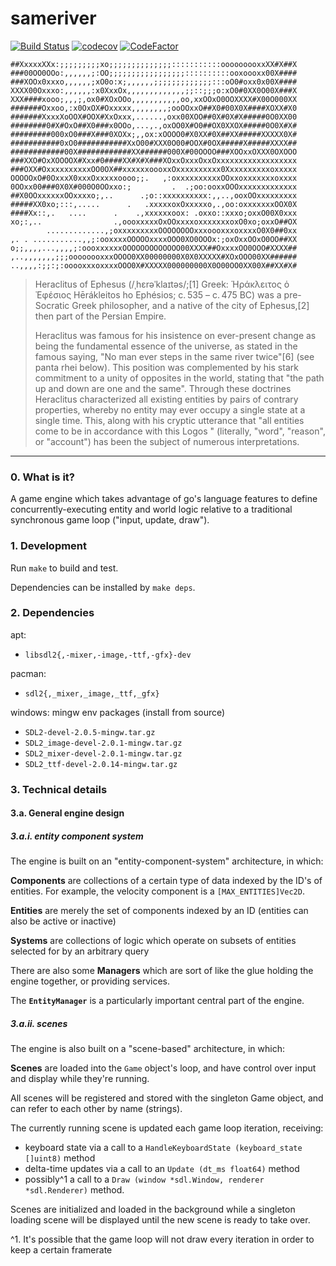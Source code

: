 sameriver
===

[![Build Status](https://travis-ci.com/dt-rush/sameriver.svg?branch=master)](https://travis-ci.com/dt-rush/sameriver)
[![codecov](https://codecov.io/gh/dt-rush/sameriver/branch/master/graph/badge.svg)](https://codecov.io/gh/dt-rush/sameriver)
[![CodeFactor](https://www.codefactor.io/repository/github/dt-rush/sameriver/badge)](https://www.codefactor.io/repository/github/dt-rush/sameriver)

    ##XxxxxXXx:;;;;;;;;;xo;;;;;;;;;;;;;;:::::::::::ooooooooxxXX#X##X
    ###00OO0OOo:,,,,,,;:OO;;;;;;;;;;;;;;;;;::::::::::ooxoooxx00X####
    ###XOOx0xxxo,,,,,,;xO0o:x;,,,,,,;;;;;;;;;;;;;:::oO0#oxx0x00X####
    XXXX00Oxxxo:,,,,,,:x0XxxOx,,,,,,,,,,,,,;;::;;;o:xO0#0XX0O00X###X
    XXX####xooo;,,,;,ox0#XOxOOo,,,,,,,,,,,oo,xxOOxO0OOXXXX#X00O000XX
    #######Oxxoo,:x0OxOX#Oxxxxx,,,,,,,,;ooOOxxO##X0#00X0X####XOXX#X0
    #######XxxxXoOOX#OOX#XxOxxx,......,oxx00XOO##0X#0X#X#####0O0XX00
    ########0#X#OxO##X0###x0OOo,...,.,oxOO0X#O0##OX0XXOX#####0O0X#X#
    #########000xO0###X###0XOXx;,,ox:xOOOO0#X0XX#0X##XX#####XXXXX0X#
    ###########0xO0###########XxO00#XXX0O00#OOX#0OX#####X#####XXXX##
    ############00X############XX######000X#00OOOO###XOOxxOXXX0OXOOO
    ###XXO#OxXOOOOX#Xxx#0####XX#X#X###XOxxOxxxOxxOxxxxxxxxxxxxxxxxxx
    ###OXX#OxxxxxxxxxxOO0OX##xxxxxxoooxxOxxxxxxxxxx0Xxxxxxxxxxoxxxxx
    OOOOOxO#0OxxxX0xxxOxxxxxoooo;;.   ,:oxxxxxxxxxxOOxxoxxxxxxxoxxxx
    0OOxx00###0X0X#000O0OOxxo:;         .  .;oo:ooxxOOOxxxxxxxxxxxxx
    ##X0OOxxxxxxOOxxxxo;,..      .;o::xxxxxxxxxx:,,..,ooxOOxxxxxxxxx
    #####XX0xo;:::,.....      .   .xxxxxoxOxxxxxo,.,oo:oxxxxxxxOOX0X
    ####Xx::,.   ....      .    .,xxxxxxoox: .oxxo::xxxo;oxxO00X0xxx
    xo;:,..                .,oooxxxxxOxOOxxxxoxxxxxxxoxO0xo;oxxO##OX
            .............,;oxxxxxxxxxOOOOOOOOxxxoooxxxoxxxxO0X0##0xx
    ,. . ...........,,;:ooxxxxOOOOOxxxxOOO0XO0OOOx:;oxOxxOOxO0OO##XX
    o;;,,,,...,,,,;:oooxxxxxxOOOOOOOOOOOOO00XXXX##OxxxxOO0OOO#XXXX##
    ,..,,,,,,,;;;oooooooxxxOOOO0XX00000000X0X0XXXXX#XOxOOO00XX######
    ..,,,,:;;:;:ooooxxxoxxxxOOO0X#XXXXX000000000X0O00OO0XX00X##XX#X#

> Heraclitus of Ephesus (/ˌhɛrəˈklaɪtəs/;[1] Greek: Ἡράκλειτος ὁ Ἐφέσιος
> Hērákleitos ho Ephésios; c. 535 – c. 475 BC) was a pre-Socratic Greek
> philosopher, and a native of the city of Ephesus,[2] then part of
> the Persian Empire.
>
> Heraclitus was famous for his insistence on ever-present change as
> being the fundamental essence of the universe, as stated in the famous
> saying, "No man ever steps in the same river twice"[6] (see panta rhei
> below). This position was complemented by his stark commitment to
> a unity of opposites in the world, stating that "the path up and down
> are one and the same". Through these doctrines Heraclitus characterized all
> existing entities by pairs of contrary properties, whereby no entity may
> ever occupy a single state at a single time. This, along with his cryptic
> utterance that "all entities come to be in accordance with this Logos
> " (literally, "word", "reason", or "account") has been the subject of
> numerous interpretations.

---

### 0. What is it?

A game engine which takes advantage of go's language features to define 
concurrently-executing entity and world logic relative to a 
traditional synchronous game loop ("input, update, draw").

### 1. Development

Run `make` to build and test.

Dependencies can be installed by `make deps`.

### 2. Dependencies

apt:

* `libsdl2{,-mixer,-image,-ttf,-gfx}-dev`

pacman:

* `sdl2{,_mixer,_image,_ttf,_gfx}`

windows: mingw env packages (install from source)

* `SDL2-devel-2.0.5-mingw.tar.gz`
* `SDL2_image-devel-2.0.1-mingw.tar.gz`
* `SDL2_mixer-devel-2.0.1-mingw.tar.gz`
* `SDL2_ttf-devel-2.0.14-mingw.tar.gz`


### 3. Technical details

#### 3.a. General engine design

##### 3.a.i. entity component system

The engine is built on an "entity-component-system" architecture, in which:

**Components** are collections of a certain type of data indexed by the ID's of entities. For example, the velocity component is a `[MAX_ENTITIES]Vec2D`.

**Entities** are merely the set of components indexed by an ID (entities can also be active or inactive)

**Systems** are collections of logic which operate on subsets of entities selected for by an arbitrary query

There are also some **Managers** which are sort of like the glue holding the engine together, or providing services.

The **`EntityManager`** is a particularly important central part of the engine.

##### 3.a.ii. scenes

The engine is also built on a "scene-based" architecture, in which:

**Scenes** are loaded into the `Game` object's loop, and have control over input and display while they're running.

All scenes will be registered and stored with the singleton Game object, and can refer to each other by name (strings).

The currently running scene is updated each game loop iteration, receiving:

* keyboard state via a call to a `HandleKeyboardState (keyboard_state []uint8)` method
* delta-time updates via a call to an `Update (dt_ms float64)` method
* possibly^1 a call to a `Draw (window *sdl.Window, renderer *sdl.Renderer)` method.

Scenes are initialized and loaded in the background while a singleton loading scene will be displayed until the new scene is ready to take over.

^1. It's possible that the game loop will not draw every iteration in order to keep a certain framerate
